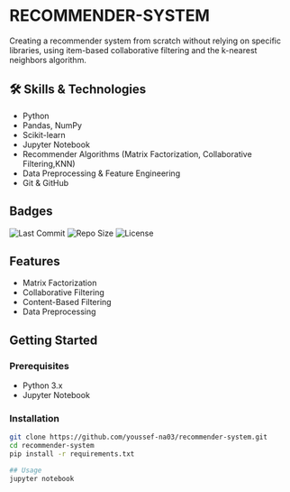 
# RECOMMENDER-SYSTEM




Creating a recommender system from scratch without relying on specific libraries, using item-based collaborative filtering and the k-nearest neighbors algorithm.

## 🛠️ Skills & Technologies

- Python
- Pandas, NumPy
- Scikit-learn
- Jupyter Notebook
- Recommender Algorithms (Matrix Factorization, Collaborative Filtering,KNN)
- Data Preprocessing & Feature Engineering
- Git & GitHub


## Badges

![Last Commit](https://img.shields.io/github/last-commit/youssef-na03/recommender-system)
![Repo Size](https://img.shields.io/github/repo-size/youssef-na03/recommender-system)
![License](https://img.shields.io/badge/license-O'Reilly-red)


## Features

- Matrix Factorization
- Collaborative Filtering
- Content-Based Filtering
- Data Preprocessing


## Getting Started

### Prerequisites

- Python 3.x
- Jupyter Notebook

### Installation

```bash
git clone https://github.com/youssef-na03/recommender-system.git
cd recommender-system
pip install -r requirements.txt

## Usage
jupyter notebook


